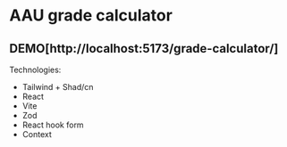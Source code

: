 # AAU grade calculator

## DEMO[http://localhost:5173/grade-calculator/]

Technologies:

- Tailwind + Shad/cn
- React
- Vite
- Zod
- React hook form
- Context